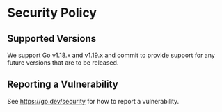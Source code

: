# Security Policy

## Supported Versions

We support Go v1.18.x and v1.19.x and commit to provide support for any future versions that are to be released.

## Reporting a Vulnerability

See https://go.dev/security for how to report a vulnerability.
